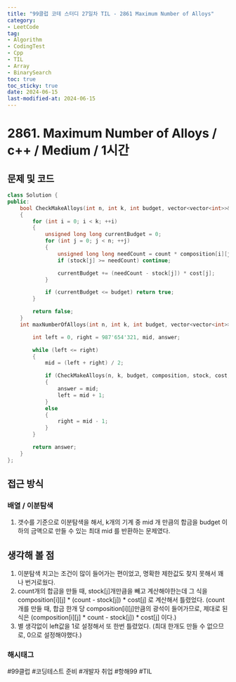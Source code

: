 ```yaml
---
title: "99클럽 코테 스터디 27일차 TIL - 2861 Maximum Number of Alloys"
category:
- LeetCode
tag:
- Algorithm
- CodingTest
- Cpp
- TIL
- Array
- BinarySearch
toc: true
toc_sticky: true
date: 2024-06-15
last-modified-at: 2024-06-15
---
```


# 2861. Maximum Number of Alloys / c++ / Medium / 1시간

## 문제 및 코드

```c++
class Solution {
public:
    bool CheckMakeAlloys(int n, int k, int budget, vector<vector<int>>& composition, vector<int>& stock, vector<int>& cost, unsigned long long count)
    {
        for (int i = 0; i < k; ++i)
        {
            unsigned long long currentBudget = 0;
            for (int j = 0; j < n; ++j)
            {
                unsigned long long needCount = count * composition[i][j];
                if (stock[j] >= needCount) continue;

                currentBudget += (needCount - stock[j]) * cost[j];
            }

            if (currentBudget <= budget) return true;
        }

        return false;
    }
    int maxNumberOfAlloys(int n, int k, int budget, vector<vector<int>>& composition, vector<int>& stock, vector<int>& cost) {

        int left = 0, right = 987'654'321, mid, answer;

        while (left <= right)
        {
            mid = (left + right) / 2;

            if (CheckMakeAlloys(n, k, budget, composition, stock, cost, mid))
            {
                answer = mid;
                left = mid + 1;
            }
            else
            {
                right = mid - 1;
            }
        }

        return answer;
    }
};
```

## 접근 방식
### 배열 / 이분탐색
1. 갯수를 기준으로 이분탐색을 해서, k개의 기계 중 mid 개 만큼의 합금을 budget 이하의 금액으로 만들 수 있는 최대 mid 를 반환하는 문제였다.



## 생각해 볼 점
1. 이분탐색 치고는 조건이 많이 들어가는 편이었고, 명확한 제한값도 찾지 못해서 꽤나 번거로웠다.
2. count개의 합금을 만들 때, stock[j]개만큼을 빼고 계산해야한는데 그 식을 composition[i][j] * (count - stock[j]) * cost[j] 로 계산해서 틀렸었다. (count개를 만들 때, 합금 한개 당 composition[i][j]만큼의 광석이 들어가므로, 제대로 된 식은 (composition[i][j] * count - stock[j]) * cost[j] 이다.)
3. 별 생각없이 left값을 1로 설정해서 또 한번 틀렸었다. (최대 한개도 만들 수 없으므로, 0으로 설정해야했다.)

###  해시태그
#99클럽 #코딩테스트 준비 #개발자 취업 #항해99 #TIL